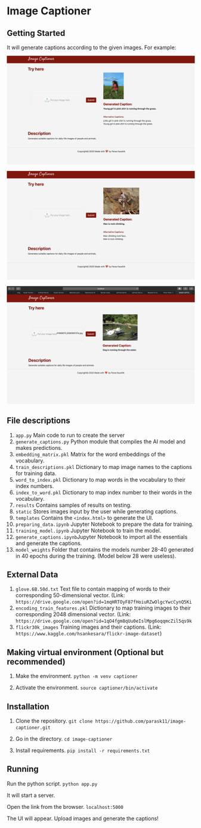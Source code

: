# Image Captioner

## Getting Started
It will generate captions according to the given images.
For example: 

![result1](/results/1.png)

![result2](/results/3.png)

![result3](/results/4.png)

## File descriptions
1) `app.py` Main code to run to create the server
2) `generate_captions.py` Python module that compiles the AI model and makes predictions.
3) `embedding_matrix.pkl` Matrix for the word embeddings of the vocabulary.
4) `train_descriptions.pkl` Dictionary to map image names to the captions for training data.
5) `word_to_index.pkl` Dictionary to map words in the vocabulary to their index numbers.
6) `index_to_word.pkl` Dictionary to map index number to their words in the vocabulary.
7) `results` Contains samples of results on testing.
8) `static` Stores images input by the user while generating captions.
9) `templates` Contains the `<index.html>` to generate the UI.
10) `preparing_data.ipynb` Jupyter Notebook to prepare the data for training.
11) `training_model.ipynb` Jupyter Notebook to train the model.
12) `generate_captions.ipynb`Jupyter Notebook to import all the essentials and generate the captions.
13) `model_weights` Folder that contains the models number 28-40 generated in 40 epochs during the training. (Model below 28 were useless).

## External Data
1) `glove.6B.50d.txt` Text file to contain mapping of words to their corresponding 50-dimensional vector. (Link:
`https://drive.google.com/open?id=1mqHRTOyF87fHoiuRZwOlgcYwcCynQ5Ki`
2) `encoding_train_features.pkl` Dictionary to map training images to their corresponding 2048 dimensional vector. (Link: `https://drive.google.com/open?id=1qO4fgm8qUu0eIslMpg6oqqmcZil5qs9k`
3) `flickr30k_images` Training images and their captions. (Link: `https://www.kaggle.com/hsankesara/flickr-image-dataset`)

## Making virtual environment (Optional but recommended)
1) Make the environment.
`python -m venv captioner`

2) Activate the environment.
`source captioner/bin/activate`

## Installation
1) Clone the repository.
`git clone https://github.com/parask11/image-captioner.git`

2) Go in the directory.
`cd image-captioner`

3) Install requirements.
`pip install -r requirements.txt` 

## Running

Run the python script.
`python app.py`

It will start a server.

Open the link from the browser.
`localhost:5000`

The UI will appear. Upload images and generate the captions!
